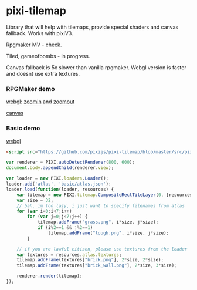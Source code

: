 # pixi-tilemap
Library that will help with tilemaps, provide special shaders and canvas fallback. Works with pixiV3.

Rpgmaker MV - check. 

Tiled, gameofbombs - in progress.

Canvas fallback is 5x slower than vanilla rpgmaker. Webgl version is faster and doesnt use extra textures.

### RPGMaker demo

[webgl](https://pixijs.github.io/pixi-tilemap/): [zoomin](https://pixijs.github.io/pixi-tilemap/?scale=0.6) and [zoomout](https://pixijs.github.io/pixi-tilemap/?scale=1.4)

[canvas](https://pixijs.github.io/pixi-tilemap/?canvas)

### Basic demo

[webgl](https://pixijs.github.io/pixi-tilemap/basic.html)

```html
<script src="https://github.com/pixijs/pixi-tilemap/blob/master/src/pixi-tilemap.js"></script>
```

```js
var renderer = PIXI.autoDetectRenderer(800, 600);
document.body.appendChild(renderer.view);

var loader = new PIXI.loaders.Loader();
loader.add('atlas', 'basic/atlas.json');
loader.load(function(loader, resources) {
	var tilemap = new PIXI.tilemap.CompositeRectTileLayer(0, [resources['atlas_image'].texture], true);
    var size = 32;
    // bah, im too lazy, i just want to specify filenames from atlas
    for (var i=0;i<7;i++)
        for (var j=0;j<7;j++) {
            tilemap.addFrame("grass.png", i*size, j*size);
            if (i%2==1 && j%2==1)
                tilemap.addFrame("tough.png", i*size, j*size);
        }

    // if you are lawful citizen, please use textures from the loader
    var textures = resources.atlas.textures;
    tilemap.addFrame(textures["brick.png"], 2*size, 2*size);
    tilemap.addFrame(textures["brick_wall.png"], 2*size, 3*size);

    renderer.render(tilemap);
});
```
